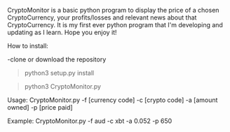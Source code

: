 CryptoMonitor is a basic python program to display the price of a chosen CryptoCurrency, your profits/losses and relevant news
about that CryptoCurrency. It is my first ever python program that I'm developing and updating as I learn. Hope you 
enjoy it!

How to install: 

-clone or download the repository

>python3 setup.py install

>python3 CryptoMonitor.py

Usage: CryptoMonitor.py -f [currency code] -c [crypto code] -a [amount owned] -p [price paid]

Example: CryptoMonitor.py -f aud -c xbt -a 0.052 -p 650